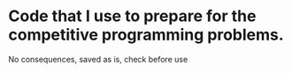 # Code that I use to prepare for the competitive programming problems.
No consequences, saved as is, check before use
